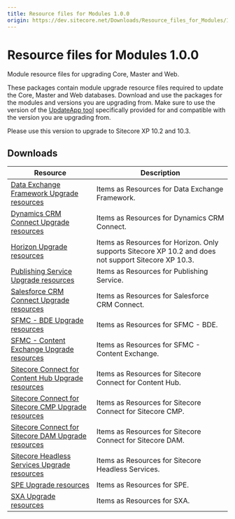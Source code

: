 ```yaml
---
title: Resource files for Modules 1.0.0
origin: https://dev.sitecore.net/Downloads/Resource_files_for_Modules/1x/Resource_files_for_Modules_100
---
```


# Resource files for Modules 1.0.0

Module resource files for upgrading Core, Master and Web.

These packages contain module upgrade resource files required to update the Core, Master and Web databases. Download and use the packages for the modules and versions you are upgrading from. Make sure to use the version of the [UpdateApp tool](/downloads/Sitecore_UpdateApp_Tool) specifically provided for and compatible with the version you are upgrading from.

  <Alert variant='warning' mb={4}>
    <AlertIcon />
    Please use this version to upgrade to Sitecore XP 10.2 and 10.3. 
  </Alert>
  

## Downloads

 | Resource | Description |
 | --- | --- |
 | [Data Exchange Framework Upgrade resources](https://sitecoredev.azureedge.net/~/media/F4A60DFF2B954BCA9BDD185C3A20A41D.ashx?date=20211101T142057) | Items as Resources for Data Exchange Framework. |
 | [Dynamics CRM Connect Upgrade resources](https://sitecoredev.azureedge.net/~/media/C352F9201F0748698C9E904A94DFCCE0.ashx?date=20211101T142057) | Items as Resources for Dynamics CRM Connect. |
 | [Horizon Upgrade resources](https://sitecoredev.azureedge.net/~/media/08EA4892C4694A6B9B63D963640EAE42.ashx?date=20211101T142057) | Items as Resources for Horizon. Only supports Sitecore XP 10.2 and does not support Sitecore XP 10.3. |
 | [Publishing Service Upgrade resources](https://sitecoredev.azureedge.net/~/media/BD335ED02AD44CCE95CC4A94E1B44E34.ashx?date=20211101T142057) | Items as Resources for Publishing Service. |
 | [Salesforce CRM Connect Upgrade resources](https://sitecoredev.azureedge.net/~/media/C253FCCAB6E74FB8960F9223331B78DE.ashx?date=20211101T142058) | Items as Resources for Salesforce CRM Connect. |
 | [SFMC - BDE Upgrade resources](https://sitecoredev.azureedge.net/~/media/7B4BC4420D9D4C8FBDFE78D2BDFC09B4.ashx?date=20211101T142058) | Items as Resources for SFMC - BDE. |
 | [SFMC - Content Exchange Upgrade resources](https://sitecoredev.azureedge.net/~/media/4EA618B6717841B5B1CFC722A81E5722.ashx?date=20211101T142058) | Items as Resources for SFMC - Content Exchange. |
 | [Sitecore Connect for Content Hub Upgrade resources](https://sitecoredev.azureedge.net/~/media/5C41C0DAC92548FA9B036D30DB76AFE8.ashx?date=20211101T142219) | Items as Resources for Sitecore Connect for Content Hub. |
 | [Sitecore Connect for Sitecore CMP Upgrade resources](https://sitecoredev.azureedge.net/~/media/5B5FB742E6FC4F9E87F4AC4884E4F9AA.ashx?date=20211101T142220) | Items as Resources for Sitecore Connect for Sitecore CMP. |
 | [Sitecore Connect for Sitecore DAM Upgrade resources](https://sitecoredev.azureedge.net/~/media/6AAD772260E94DD6A46017FC853151DF.ashx?date=20211101T142220) | Items as Resources for Sitecore Connect for Sitecore DAM. |
 | [Sitecore Headless Services Upgrade resources](https://sitecoredev.azureedge.net/~/media/BAB57439E2D242FE9085FB53E0AF1117.ashx?date=20211101T142220) | Items as Resources for Sitecore Headless Services. |
 | [SPE Upgrade resources](https://sitecoredev.azureedge.net/~/media/E8EE04A03741425595A10718C75F0E1F.ashx?date=20211101T142220) | Items as Resources for SPE. |
 | [SXA Upgrade resources](https://sitecoredev.azureedge.net/~/media/A650A8DDDEDD429ABD567DB095DA0816.ashx?date=20211101T142221) | Items as Resources for SXA. |